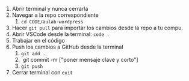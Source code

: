 1. Abrir terminal y nunca cerrarla
2. Navegar a la repo correspondiente
   1. `cd CODE/aulab-wordpress`
3. Hacer `git pull` para importar los cambios desde la repo a tu compu.
4. Abrir VSCode desde la terminal: `code .`
5. Trabajar en el código
6. Push los cambios a GitHub desde la terminal
   1. `git add .`
   2. `git commit -m ["poner mensaje clave y corto"]
   3. `git push`
7. Cerrar terminal con `exit`